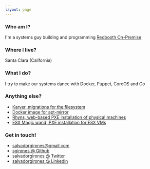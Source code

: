 ```yaml
---
layout: page
---
```


### Who am I?

I'm a systems guy building and programming [Redbooth On-Premise](http://redbooth.com/on-premise/)

### Where I live?

Santa Clara (California)

### What I do?

I try to make our systems dance with Docker, Puppet, CoreOS and Go

### Anything else?


* [Karver, migrations for the filesystem](http://karver.github.io)
* [Docker image for apt-mirror](https://github.com/sgirones/apt-mirror-docker)
* [Rhyns, web-based PXE installation of physical machines](https://github.com/sgirones/rhyns)
* [ESX Magic wand, PXE installation for ESX VMs](https://github.com/sgirones/esxmagicwand)

### Get in touch!

* [salvadorgirones@gmail.com](mailto:salvadorgirones@gmail.com)
* [sgirones @ Github](https://github.com/sgirones)
* [salvadorgirones @ Twitter](https://twitter.com/salvadorgirones)
* [salvadorgirones @ Linkedin](https://www.linkedin.com/in/salvadorgirones)
